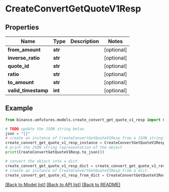 # CreateConvertGetQuoteV1Resp


## Properties

Name | Type | Description | Notes
------------ | ------------- | ------------- | -------------
**from_amount** | **str** |  | [optional] 
**inverse_ratio** | **str** |  | [optional] 
**quote_id** | **str** |  | [optional] 
**ratio** | **str** |  | [optional] 
**to_amount** | **str** |  | [optional] 
**valid_timestamp** | **int** |  | [optional] 

## Example

```python
from binance.umfutures.models.create_convert_get_quote_v1_resp import CreateConvertGetQuoteV1Resp

# TODO update the JSON string below
json = "{}"
# create an instance of CreateConvertGetQuoteV1Resp from a JSON string
create_convert_get_quote_v1_resp_instance = CreateConvertGetQuoteV1Resp.from_json(json)
# print the JSON string representation of the object
print(CreateConvertGetQuoteV1Resp.to_json())

# convert the object into a dict
create_convert_get_quote_v1_resp_dict = create_convert_get_quote_v1_resp_instance.to_dict()
# create an instance of CreateConvertGetQuoteV1Resp from a dict
create_convert_get_quote_v1_resp_from_dict = CreateConvertGetQuoteV1Resp.from_dict(create_convert_get_quote_v1_resp_dict)
```
[[Back to Model list]](../README.md#documentation-for-models) [[Back to API list]](../README.md#documentation-for-api-endpoints) [[Back to README]](../README.md)


